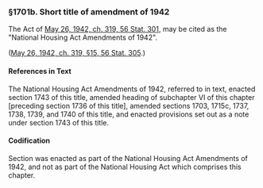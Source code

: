 ### §1701b. Short title of amendment of 1942 ###

The Act of [May 26, 1942, ch. 319, 56 Stat. 301](/statviewer.htm?volume=56&page=301), may be cited as the "National Housing Act Amendments of 1942".

([May 26, 1942, ch. 319, §15, 56 Stat. 305](/statviewer.htm?volume=56&page=305).)

#### References in Text ####

The National Housing Act Amendments of 1942, referred to in text, enacted section 1743 of this title, amended heading of subchapter VI of this chapter [preceding section 1736 of this title], amended sections 1703, 1715c, 1737, 1738, 1739, and 1740 of this title, and enacted provisions set out as a note under section 1743 of this title.

#### Codification ####

Section was enacted as part of the National Housing Act Amendments of 1942, and not as part of the National Housing Act which comprises this chapter.